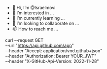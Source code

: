 - 👋 Hi, I’m @Israelmovi
- 👀 I’m interested in ...
- 🌱 I’m currently learning ...
- 💞️ I’m looking to collaborate on ...
- 📫 How to reach me ...

<!---
Israelmovi/Israelmovi is a ✨ special ✨ repository because its `README.md` (this file) appears on your GitHub profile.
You can click the Preview link to take a look at your changes.
--->
curl --request GET \
--url "https://api.github.com/app" \
--header "Accept: application/vnd.github+json" \
--header "Authorization: Bearer YOUR_JWT" \
--header "X-GitHub-Api-Version: 2022-11-28"
